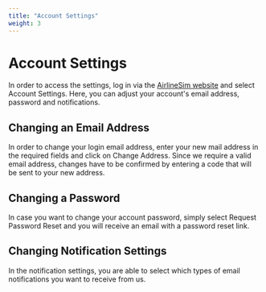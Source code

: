 ```yaml
---
title: "Account Settings"
weight: 3
---
```


# Account Settings

In order to access the settings, log in via the [AirlineSim website](https://www.airlinesim.aero/en/) and select Account Settings. Here, you can adjust your account's email address, password and notifications.

## Changing an Email Address

In order to change your login email address, enter your new mail address in the required fields and click on Change Address. Since we require a valid email address, changes have to be confirmed by entering a code that will be sent to your new address.

## Changing a Password

In case you want to change your account password, simply select Request Password Reset and you will receive an email with a password reset link.

## Changing Notification Settings

In the notification settings, you are able to select which types of email notifications you want to receive from us.

